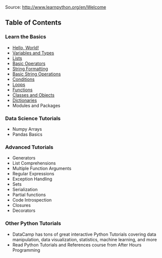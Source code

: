 Source: http://www.learnpython.org/en/Welcome

## Table of Contents
### Learn the Basics
- [Hello, World!](http://www.learnpython.org/en/Hello%2C_World%21)
- [Variables and Types](http://www.learnpython.org/en/Variables_and_Types)
- [Lists](http://www.learnpython.org/en/Lists)
- [Basic Operators](http://www.learnpython.org/en/Basic_Operators)
- [String Formatting](http://www.learnpython.org/en/String_Formatting)
- [Basic String Operations](http://www.learnpython.org/en/Basic_String_Operations)
- [Conditions](http://www.learnpython.org/en/Conditions)
- [Loops](http://www.learnpython.org/en/Loops)
- [Functions](http://www.learnpython.org/en/Functions)
- [Classes and Objects](http://www.learnpython.org/en/Classes_and_Objects)
- [Dictionaries](http://www.learnpython.org/en/Dictionaries)
- Modules and Packages

### Data Science Tutorials
- Numpy Arrays
- Pandas Basics

### Advanced Tutorials
- Generators
- List Comprehensions
- Multiple Function Arguments
- Regular Expressions
- Exception Handling
- Sets
- Serialization
- Partial functions
- Code Introspection
- Closures
- Decorators

### Other Python Tutorials
- DataCamp has tons of great interactive Python Tutorials covering data manipulation, data visualization, statistics, machine learning, and more
- Read Python Tutorials and References course from After Hours Programming

